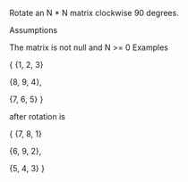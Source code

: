 Rotate an N * N matrix clockwise 90 degrees.

Assumptions

The matrix is not null and N >= 0
Examples

{ {1,  2,  3}

  {8,  9,  4},

  {7,  6,  5} }

after rotation is

{ {7,  8,  1}

  {6,  9,  2},

  {5,  4,  3} }
